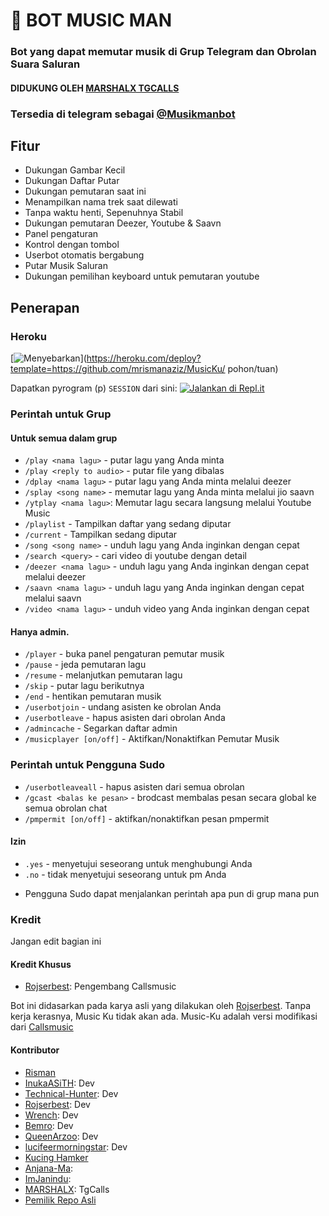 <h1 align="centre">🎵 BOT MUSIC MAN </h1>

### Bot yang dapat memutar musik di Grup Telegram dan Obrolan Suara Saluran
#### DIDUKUNG OLEH [MARSHALX TGCALLS](https://github.com/MarshalX/tgcalls)
### Tersedia di telegram sebagai [@Musikmanbot](https://t.me/musikmanbot)

<h2> Fitur </h2>

- Dukungan Gambar Kecil
- Dukungan Daftar Putar
- Dukungan pemutaran saat ini
- Menampilkan nama trek saat dilewati
- Tanpa waktu henti, Sepenuhnya Stabil
- Dukungan pemutaran Deezer, Youtube & Saavn
- Panel pengaturan
- Kontrol dengan tombol
- Userbot otomatis bergabung
- Putar Musik Saluran
- Dukungan pemilihan keyboard untuk pemutaran youtube

## Penerapan

### Heroku

[![Menyebarkan](https://www.herokucdn.com/deploy/button.svg)](https://heroku.com/deploy?template=https://github.com/mrismanaziz/MusicKu/ pohon/tuan)

Dapatkan pyrogram (p) `SESSION` dari sini:
[![Jalankan di Repl.it](https://repl.it/badge/github/SpEcHiDe/GenerateStringSession)](https://repl.it/@mrismanaziz/stringenSession?lite=1&outputonly=1)

### Perintah untuk Grup
#### Untuk semua dalam grup

- `/play <nama lagu>` - putar lagu yang Anda minta 
- `/play <reply to audio>` - putar file yang dibalas
- `/dplay <nama lagu>` - putar lagu yang Anda minta melalui deezer
- `/splay <song name>` - memutar lagu yang Anda minta melalui jio saavn
- `/ytplay <nama lagu>`: Memutar lagu secara langsung melalui Youtube Music
- `/playlist` - Tampilkan daftar yang sedang diputar
- `/current` - Tampilkan sedang diputar
- `/song <song name>` - unduh lagu yang Anda inginkan dengan cepat
- `/search <query>` - cari video di youtube dengan detail
- `/deezer <nama lagu>` - unduh lagu yang Anda inginkan dengan cepat melalui deezer
- `/saavn <nama lagu>` - unduh lagu yang Anda inginkan dengan cepat melalui saavn
- `/video <nama lagu>` - unduh video yang Anda inginkan dengan cepat

#### Hanya admin.
- `/player` - buka panel pengaturan pemutar musik
- `/pause` - jeda pemutaran lagu
- `/resume` - melanjutkan pemutaran lagu
- `/skip` - putar lagu berikutnya
- `/end` - hentikan pemutaran musik
- `/userbotjoin` - undang asisten ke obrolan Anda
- `/userbotleave` - hapus asisten dari obrolan Anda
- `/admincache` - Segarkan daftar admin
- `/musicplayer [on/off]` - Aktifkan/Nonaktifkan Pemutar Musik

### Perintah untuk Pengguna Sudo ️
- `/userbotleaveall` - hapus asisten dari semua obrolan
- `/gcast <balas ke pesan>` - brodcast membalas pesan secara global ke semua obrolan chat
- `/pmpermit [on/off]` - aktifkan/nonaktifkan pesan pmpermit

#### Izin
- `.yes` - menyetujui seseorang untuk menghubungi Anda
- `.no` - tidak menyetujui seseorang untuk pm Anda
+ Pengguna Sudo dapat menjalankan perintah apa pun di grup mana pun

### Kredit
Jangan edit bagian ini

#### Kredit Khusus
- [Rojserbest](http://github.com/rojserbes): Pengembang Callsmusic

Bot ini didasarkan pada karya asli yang dilakukan oleh [Rojserbest](http://github.com/rojserbest). Tanpa kerja kerasnya, Music Ku tidak akan ada. Music-Ku adalah versi modifikasi dari [Callsmusic](https://github.com/callsmusic/callsmusic)

#### Kontributor
- [Risman](https://github.com/mrismanaziz)
- [InukaASiTH](https://github.com/InukaAsith): Dev
- [Technical-Hunter](https://github.com/Technical-Hunter): Dev
- [Rojserbest](http://github.com/rojserbest): Dev
- [Wrench](https://github.com/EverythingSuckz/): Dev
- [Bemro](https://github.com/bemroofficial): Dev
- [QueenArzoo](https://github.com/QueenArzoo): Dev
- [lucifeermorningstar](https://github.com/lucifeermorningstar): Dev
- [Kucing Hamker](https://github.com/thehamkercat/)
- [Anjana-Ma](https://github.com/Anjana-Ma): 
- [ImJanindu](https://github.com/ImJanindu): 
- [MARSHALX](https://github.com/MarshalX): TgCalls
- [Pemilik Repo Asli](https://github.com/CallsMusic/CallsMusic)
